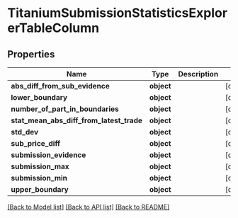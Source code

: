 # TitaniumSubmissionStatisticsExplorerTableColumn


## Properties
Name | Type | Description | Notes
------------ | ------------- | ------------- | -------------
**abs_diff_from_sub_evidence** | **object** |  | [optional] 
**lower_boundary** | **object** |  | [optional] 
**number_of_part_in_boundaries** | **object** |  | [optional] 
**stat_mean_abs_diff_from_latest_trade** | **object** |  | [optional] 
**std_dev** | **object** |  | [optional] 
**sub_price_diff** | **object** |  | [optional] 
**submission_evidence** | **object** |  | [optional] 
**submission_max** | **object** |  | [optional] 
**submission_min** | **object** |  | [optional] 
**upper_boundary** | **object** |  | [optional] 

[[Back to Model list]](../README.md#documentation-for-models) [[Back to API list]](../README.md#documentation-for-api-endpoints) [[Back to README]](../README.md)


